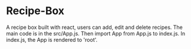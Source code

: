 # Recipe-Box
A recipe box built with react, users can add, edit and delete recipes.
The main code is in the src/App.js.
Then import App from App.js to index.js.
In index.js, the App is rendered to 'root'.
